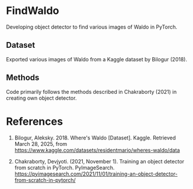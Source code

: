 # FindWaldo
Developing object detector to find various images of Waldo in PyTorch.

## Dataset
Exported various images of Waldo from a Kaggle dataset by Bilogur (2018). 

## Methods
Code primarily follows the methods described in Chakraborty (2021) in creating own object detector.

# References
1. Bilogur, Aleksky. 2018. Where's Waldo [Dataset]. Kaggle. Retrieved March 28, 2025, from https://www.kaggle.com/datasets/residentmario/wheres-waldo/data

2. Chakraborty, Devjyoti. (2021, November 1). Training an object detector from scratch in PyTorch. PyImageSearch. https://pyimagesearch.com/2021/11/01/training-an-object-detector-from-scratch-in-pytorch/